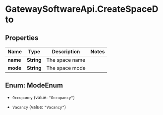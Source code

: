 # GatewaySoftwareApi.CreateSpaceDto

## Properties
Name | Type | Description | Notes
------------ | ------------- | ------------- | -------------
**name** | **String** | The space name | 
**mode** | **String** | The space mode | 


<a name="ModeEnum"></a>
## Enum: ModeEnum


* `Occupancy` (value: `"Occupancy"`)

* `Vacancy` (value: `"Vacancy"`)




